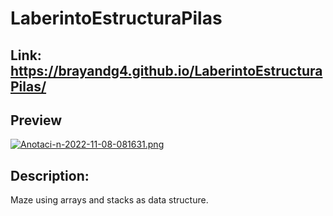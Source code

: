 # LaberintoEstructuraPilas

## Link: https://brayandg4.github.io/LaberintoEstructuraPilas/

## Preview
[![Anotaci-n-2022-11-08-081631.png](https://i.postimg.cc/j52qY1mz/Anotaci-n-2022-11-08-081631.png)](https://postimg.cc/mzxWQmbD)

## Description:
Maze using arrays and stacks as data structure.
